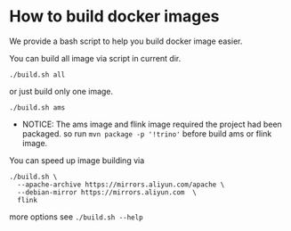 <!--
 - Licensed to the Apache Software Foundation (ASF) under one or more
 - contributor license agreements.  See the NOTICE file distributed with
 - this work for additional information regarding copyright ownership.
 - The ASF licenses this file to You under the Apache License, Version 2.0
 - (the "License"); you may not use this file except in compliance with
 - the License.  You may obtain a copy of the License at
 -
 -   http://www.apache.org/licenses/LICENSE-2.0
 -
 - Unless required by applicable law or agreed to in writing, software
 - distributed under the License is distributed on an "AS IS" BASIS,
 - WITHOUT WARRANTIES OR CONDITIONS OF ANY KIND, either express or implied.
 - See the License for the specific language governing permissions and
 - limitations under the License.
 -->

# How to build docker images

We provide a bash script to help you build docker image easier.

You can build all image via script in current dir.

```shell
./build.sh all 
```

or just build only one image.

```shell
./build.sh ams
```

- NOTICE: The ams image and flink image required the project had been packaged. 
so run `mvn package -p '!trino'` before build ams or flink image.

You can speed up image building via 

```shell
./build.sh \
  --apache-archive https://mirrors.aliyun.com/apache \
  --debian-mirror https://mirrors.aliyun.com  \
  flink
```

more options see `./build.sh --help`
